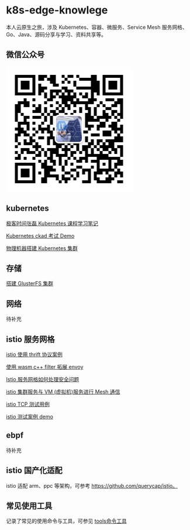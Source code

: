 # k8s-edge-knowlege

本人云原生之旅，涉及 Kubernetes、容器、微服务、Service Mesh 服务网格、Go、Java、源码分享与学习、资料共享等。

## 微信公众号

![1](image/weixin.jpg)

## kubernetes

[极客时间张磊 Kubernetes 课程学习笔记](Kubernetes/K8s-Learn.md)

[Kubernetes ckad 考试 Demo](Kubernetes/ckad/ckad.md)

[物理机器搭建 Kubernetes 集群](Kubernetes/install-k8s-cluster.md)

## 存储

[搭建 GlusterFS 集群](storage/GlusterFS+Heketi+MongoDB.md)

## 网络

待补充

## istio 服务网格

[istio 使用 thrift 协议案例](istio/istio-thrift-example/README.md)

[使用 wasm c++ filter 拓展 envoy](istio/wasm-extend-envoy/readme.md)

[Istio 服务网格如何处理安全问题](istio/security/istio-security.md)

[istio 集群服务与 VM (虚拟机)服务进行 Mesh 通信](istio/vm/istio-cluster-vm-example.md)

[istio TCP 测试用例](istio/example/tcp-demo/src/java/readme.md)

[istio 测试案例 demo](istio/example/readme.md)

## ebpf

待补充

## istio 国产化适配

istio 适配 arm、ppc 等架构，可参考 https://github.com/querycap/istio。

## 常见使用工具

记录了常见的使用命令与工具，可参见 [tools命令工具](tools/readme.md)
